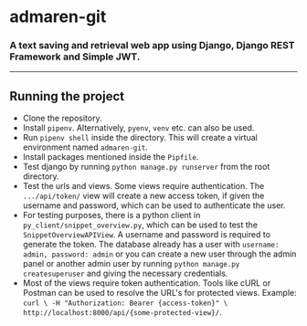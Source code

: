# admaren-git
### A text saving and retrieval web app using Django, Django REST Framework and Simple JWT.
---
## Running the project
- Clone the repository.
- Install `pipenv`. Alternatively, `pyenv`, `venv` etc. can also be used.
- Run `pipenv shell` inside the directory. This will create a virtual environment named `admaren-git`.
- Install packages mentioned inside the `Pipfile`.
- Test django by running `python manage.py runserver` from the root directory.
- Test the urls and views. Some views require authentication. The `.../api/token/` view will create a new access token, if given the username and password, which can be used to authenticate the user.
- For testing purposes, there is a python client in `py_client/snippet_overview.py`, which can be used to test the `SnippetOverviewAPIView`. A username and password is required to generate the token. The database already has a user with `username: admin, password: admin` or you can create a new user through the admin panel or another admin user by running `python manage.py createsuperuser` and giving the necessary credentials.
- Most of the views require token authentication. Tools like cURL or Postman can be used to resolve the URL's for protected views. Example:
`curl \
  -H "Authorization: Bearer {access-token}" \
  http://localhost:8000/api/{some-protected-view}/`.